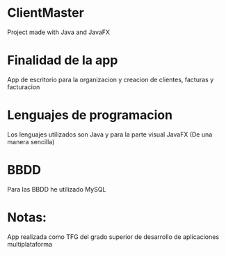 # ClientMaster
Project made with Java and JavaFX

# Finalidad de la app
App de escritorio para la organizacion y creacion de clientes, facturas y facturacion

# Lenguajes de programacion
Los lenguajes utilizados son Java y para la parte visual JavaFX (De una manera sencilla)

# BBDD
Para las BBDD he utilizado MySQL

# Notas:
App realizada como TFG del grado superior de desarrollo de aplicaciones multiplataforma
